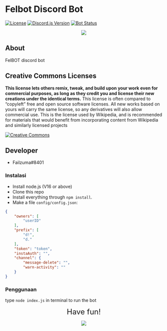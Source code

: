 # Felbot Discord Bot 
[![License](https://img.shields.io/badge/LICENSE-CC--BY--SA--4.0-green)](https://github.com/Failzuma/Fel-Bot/blob/master/LICENSE)
[![Discord.js Version](https://img.shields.io/badge/discord.js-v12-green)]()
[![Bot Status](https://img.shields.io/badge/Status-Online-green)]()
<p align="center"><img src="https://cdn.discordapp.com/attachments/496983030993518592/756818262771367956/102389586_135893838084980_7401656178564981492_o.jpg" /></p>

## About
FelBOT discord bot

## Creative Commons Licenses
**This license lets others remix, tweak, and build upon your work even for commercial purposes, as long as they credit you and license their new creations under the identical terms.** This license is often compared to “copyleft” free and open source software licenses. All new works based on yours will carry the same license, so any derivatives will also allow commercial use. This is the license used by Wikipedia, and is recommended for materials that would benefit from incorporating content from Wikipedia and similarly licensed projects

[![Creative Commons](https://i.creativecommons.org/l/by-sa/4.0/88x31.png)](https://creativecommons.org/licenses/by-sa/4.0/ "Redirect to Creative Commons")

## Developer
- Failzuma#8401

### Instalasi
- Install node.js (V16 or above)
- Clone this repo
- Install everything through `npm install`.<br>
- Make a file `config/config.json`:
```json
{
    "owners": [
        "userID"
    ],
    "prefix": [
        "d!",
        "d."
    ],
    "token": "token",
    "instaAuth": "",
    "channel": {
        "message-delete": "",
        "warn-activity": ""
    }
}
```
### Penggunaan
type `node index.js` in terminal to run the bot

<p align="center"><font size = "5">Have fun!</font><br></p>
<p align="center"><img src="https://cdn.discordapp.com/attachments/519859252966457369/735280356441456641/4c64e343e788251fb15dac0f4c557337.gif" /></p>
 
